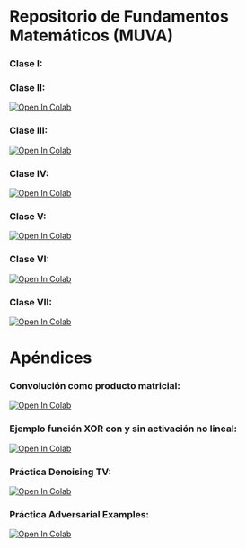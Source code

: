 # Repositorio de Fundamentos Matemáticos (MUVA)

### Clase I: <a href="https://githubtocolab.com/rollervan/FunMat/blob/main/Codes/Clase%20I.ipynb">
</a>

### Clase II: <a href="https://githubtocolab.com/rollervan/FunMat/blob/main/Codes/Clase%20II.ipynb">
  <img src="https://colab.research.google.com/assets/colab-badge.svg" alt="Open In Colab"/>
</a>

### Clase III: <a href="https://githubtocolab.com/rollervan/FunMat/blob/main/Codes/Clase%20III.ipynb">
  <img src="https://colab.research.google.com/assets/colab-badge.svg" alt="Open In Colab"/>
</a>

### Clase IV: <a href="https://githubtocolab.com/rollervan/FunMat/blob/main/Codes/Clase%20IV.ipynb">
  <img src="https://colab.research.google.com/assets/colab-badge.svg" alt="Open In Colab"/>
</a>

### Clase V: <a href="https://githubtocolab.com/rollervan/FunMat/blob/main/Codes/Clase%20V.ipynb">
  <img src="https://colab.research.google.com/assets/colab-badge.svg" alt="Open In Colab"/>
</a>

### Clase VI: <a href="https://githubtocolab.com/rollervan/FunMat/blob/main/Codes/Clase%20VI.ipynb">
  <img src="https://colab.research.google.com/assets/colab-badge.svg" alt="Open In Colab"/>
</a>

### Clase VII: <a href="https://githubtocolab.com/rollervan/FunMat/blob/main/Codes/Clase%20VII.ipynb">
  <img src="https://colab.research.google.com/assets/colab-badge.svg" alt="Open In Colab"/>
</a>


# Apéndices

### Convolución como producto matricial: <a href="https://githubtocolab.com/rollervan/FunMat/blob/main/Codes/Convolution%20as%20a%20Matrix%20Product.ipynb">
  <img src="https://colab.research.google.com/assets/colab-badge.svg" alt="Open In Colab"/>
</a>

### Ejemplo función XOR con y sin activación no lineal: <a href="https://githubtocolab.com/rollervan/FunMat/blob/main/Codes/XOR_example.ipynb">
  <img src="https://colab.research.google.com/assets/colab-badge.svg" alt="Open In Colab"/>
</a>


### Práctica Denoising TV: <a href="https://githubtocolab.com/rollervan/FunMat/blob/main/Codes/Práctica_TV_TF2.ipynb">
  <img src="https://colab.research.google.com/assets/colab-badge.svg" alt="Open In Colab"/>
</a>

### Práctica Adversarial Examples: <a href="https://githubtocolab.com/rollervan/FunMat/blob/main/Codes/Práctica_Adversarial_Examples.ipynb">
  <img src="https://colab.research.google.com/assets/colab-badge.svg" alt="Open In Colab"/>
</a>
